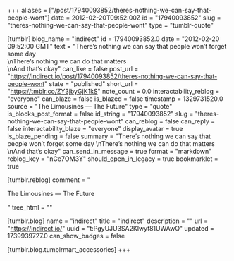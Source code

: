 +++
aliases = ["/post/17940093852/theres-nothing-we-can-say-that-people-wont"]
date = 2012-02-20T09:52:00Z
id = "17940093852"
slug = "theres-nothing-we-can-say-that-people-wont"
type = "tumblr-quote"

[tumblr]
blog_name = "indirect"
id = 17940093852.0
date = "2012-02-20 09:52:00 GMT"
text = "There&rsquo;s nothing we can say that people won&rsquo;t forget some day<br/>\nThere&rsquo;s nothing we can do that matters<br/>\nAnd that&rsquo;s okay"
can_like = false
post_url = "https://indirect.io/post/17940093852/theres-nothing-we-can-say-that-people-wont"
state = "published"
short_url = "https://tmblr.co/ZY3jbyGjK1kS"
note_count = 0.0
interactability_reblog = "everyone"
can_blaze = false
is_blazed = false
timestamp = 1329731520.0
source = "The Limousines — The Future"
type = "quote"
is_blocks_post_format = false
id_string = "17940093852"
slug = "theres-nothing-we-can-say-that-people-wont"
can_reblog = false
can_reply = false
interactability_blaze = "everyone"
display_avatar = true
is_blaze_pending = false
summary = "There’s nothing we can say that people won’t forget some day \nThere’s nothing we can do that matters \nAnd that’s okay"
can_send_in_message = true
format = "markdown"
reblog_key = "nCe7OM3Y"
should_open_in_legacy = true
bookmarklet = true

[tumblr.reblog]
comment = "<p>The Limousines — The Future</p>"
tree_html = ""

[tumblr.blog]
name = "indirect"
title = "indirect"
description = ""
url = "https://indirect.io/"
uuid = "t:PgyUJU3SA2Klwyt81UWAwQ"
updated = 1739939727.0
can_show_badges = false

[tumblr.blog.tumblrmart_accessories]
+++

